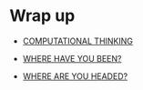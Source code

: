 # Wrap up

- [COMPUTATIONAL THINKING](https://www.youtube.com/watch?v=KU8oz4ho6Dc "- COMPUTATIONAL THINKING")

- [WHERE HAVE YOU BEEN?](https://www.youtube.com/watch?v=PAWdAHT6W1o "WHERE HAVE YOU BEEN?")

- [WHERE ARE YOU HEADED?](https://www.youtube.com/watch?v=EErUMgfyHXQ "WHERE ARE YOU HEADED?")